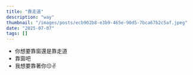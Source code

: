 ```yaml
---
title: "靠走道"
description: "way"
thumbnail: "/images/posts/ecb902b8-e3b9-465e-90d5-7bca67b2c5af.jpeg"
date: "2025-07-07"
tags: []
---
```

- 你想要靠窗還是靠走道
- 靠窗吧
- 我想要靠著你😔✌️

